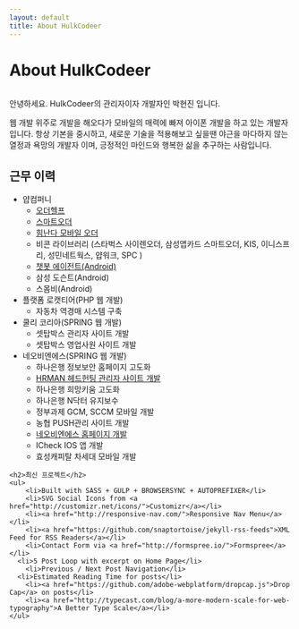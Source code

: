 ```yaml
---
layout: default
title: About HulkCodeer
---
```


<div class="post">
	<h1 class="pageTitle">About HulkCodeer</h1>
	<img src="{{ '/assets/img/hyunjin.jpeg' | prepend: site.baseurl }}" alt="">
	<p class="intro"> 안녕하세요. HulkCodeer의 관리자이자 개발자인 박현진 입니다.</p>
	<p> 웹 개발 위주로 개발을 해오다가 모바일의 매력에 빠져 아이폰 개발을 하고 있는 개발자 입니다.
항상 기본을 중시하고, 새로운 기술을 적용해보고 싶을땐 야근을 마다하지 않는 열정과 욕망의 개발자 이며, 긍정적인 마인드와 행복한 삶을 추구하는 사람입니다.
	</p>
	<h2>근무 이력</h2>
	<ul>
		<li>얍컴퍼니
			<ul>
				<li><a href="https://apps.apple.com/kr/app/id1235994307?l=en">오더헬프</a></li>
				<li><a href="https://apps.apple.com/kr/app/smart-order/id1281381433">스마트오더</a></li>
				<li><a href="https://apps.apple.com/kr/app/himnanda-order-힘난다-모바일-오더/id1455181156">힘난다 모바일 오더</a></li>
				<li>비콘 라이브러리 (스타벅스 사이렌오더, 삼성앱카드 스마트오더, KIS, 이니스프리, 성민네트웍스, 얍워크, SPC )</li>	
				<li><a href="https://play.google.com/store/apps/details?id=com.yap.chatbot.agent&hl=gsw">챗봇 에이전트(Android)</a></li>
				<li>삼성 도슨트(Android)</li>
				<li>스몸비(Android)</li>
			</ul>
		</li>
  		<li>플랫폼 로캣티어(PHP 웹 개발)
			<ul>
				<li>자동차 역경매 시스템 구축</li>
			</ul>
		</li>
  		<li>쿨리 코리아(SPRING 웹 개발)
			<ul>
				<li>셋탑박스 관리자 사이트 개발</li>
				<li>셋탑박스 영업사원 사이트 개발</li>
			</ul>
		</li>
  		<li>네오비엔에스(SPRING 웹 개발)
			<ul>
				<li>하나은행 정보보안 홈페이지 고도화</li>
				<li><a href="https://www.hrman.co.kr/ko/main.do">HRMAN 헤드헌팅 관리자 사이트 개발</a></li>
				<li>하나은행 희망키움 고도화</li>
				<li>하나은행 N닥터 유지보수</li>
				<li>정부과제 GCM, SCCM 모바일 개발</li>
				<li>농협 PUSH관리 사이트 개발</li>
				<li><a href="http://www.neobns.com/jsp/partner.jsp">네오비엔에스 홈페이지 개발</a></li>
				<li>ICheck IOS 앱 개발</li>
				<li>효성캐피탈 차세대 모바일 개발</li>
			</ul>
		</li>
  	</ul>
	
	<h2>최신 프로젝트</h2>
	<ul>
		<li>Built with SASS + GULP + BROWSERSYNC + AUTOPREFIXER</li>
  		<li>SVG Social Icons from <a href="http://customizr.net/icons/">Customizr</a></li>
  		<li><a href="http://responsive-nav.com/">Responsive Nav Menu</a></li>
  		<li><a href="https://github.com/snaptortoise/jekyll-rss-feeds">XML Feed for RSS Readers</a></li>
  		<li>Contact Form via <a href="http://formspree.io/">Formspree</a></li>
      <li>5 Post Loop with excerpt on Home Page</li>
  		<li>Previous / Next Post Navigation</li>
      <li>Estimated Reading Time for posts</li>
  		<li><a href="https://github.com/adobe-webplatform/dropcap.js">Drop Cap</a> on posts</li>
  		<li><a href="http://typecast.com/blog/a-more-modern-scale-for-web-typography">A Better Type Scale</a></li>
  	</ul>
</div>
